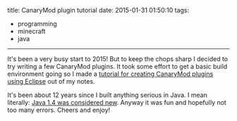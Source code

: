 title: CanaryMod plugin tutorial
date: 2015-01-31 01:50:10
tags:
- programming
- minecraft
- java
---
It's been a very busy start to 2015! But to keep the chops sharp I decided to try writing a few CanaryMod plugins. It took some effort to get a basic build environment going so I made a [tutorial for creating CanaryMod plugins using Eclipse](canarymod-eclipse-tutorial/) out of my notes.

It's been about 12 years since I built anything serious in Java. I mean literally: [Java 1.4 was considered new](http://en.wikipedia.org/wiki/Java_version_history). Anyway it was fun and hopefully not too many errors. Cheers and enjoy!